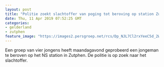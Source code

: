 ```yaml
---
layout: post
title: "Politie zoekt slachtoffer van poging tot beroving op station Zutphen"
date: Thu, 11 Apr 2019 07:52:25 GMT
categories: 
- gelderland 
- zutphen 
feature_image: "https://images2.persgroep.net/rcs/Dp_NJL7Cl2rxYeeC5d_2WaSCd6Y/diocontent/145267263/_fitwidth/400/?appId=21791a8992982cd8da851550a453bd7f&quality=0.7"
---
```


Een groep van vier jongens heeft maandagavond geprobeerd een jongeman te beroven op het NS station in Zutphen. De politie is op zoek naar het slachtoffer.
